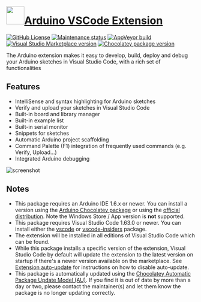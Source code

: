 # [<img src="https://cdn.jsdelivr.net/gh/dgalbraith/chocolatey-packages@37a39ec04193c88886db685779f97edac192b21b/icons/vscode-arduino.png" width="48" height="48" />Arduino VSCode Extension](https://chocolatey.org/packages/vscode-arduino)

[![GitHub License](https://img.shields.io/badge/License-MIT-green.svg)](https://github.com/microsoft/vscode-arduino/blob/main/LICENSE.txt)
[![Maintenance status](https://img.shields.io/badge/maintained%3F-yes-green.svg)](https://github.com/dgalbraith/chocolatey-packages/graphs/commit-activity)
[![AppVeyor build](https://img.shields.io/appveyor/ci/dgalbraith/chocolatey-packages)](https://ci.appveyor.com/project/dgalbraith/chocolatey-packages)
[![Visual Studio Marketplace version](https://img.shields.io/visual-studio-marketplace/v/vsciot-vscode.vscode-arduino?label=Marketplace)](https://marketplace.visualstudio.com/items?itemName=vsciot-vscode.vscode-arduino)
[![Chocolatey package version](https://img.shields.io/chocolatey/v/vscode-arduino?label=Chocolatey)](https://chocolatey.org/packages/vscode-arduino)

The Arduino extension makes it easy to develop, build, deploy and debug your Arduino sketches in Visual Studio Code, with a rich set of functionalities

## Features

* IntelliSense and syntax highlighting for Arduino sketches
* Verify and upload your sketches in Visual Studio Code
* Built-in board and library manager
* Built-in example list
* Built-in serial monitor
* Snippets for sketches
* Automatic Arduino project scaffolding
* Command Palette (F1) integration of frequently used commands (e.g. Verify, Upload...)
* Integrated Arduino debugging

![screenshot](https://cdn.jsdelivr.net/gh/dgalbraith/chocolatey-packages@e40e5a5cd5cb19d59ff6dfc195d74ab6df635b5a/automatic/vscode-arduino/screenshot.png)

## Notes

* This package requires an Arduino IDE 1.6.x or newer.
  You can install a version using the [Arduino Chocolatey package](https://www.chocolatey.org/packages/arduino) or using the [official distribution](https://www.arduino.cc/en/main/software#download). Note the Windows Store / App version is **not** supported.
* This package requires Visual Studio Code 1.63.0 or newer.
  You can install either the [vscode](https://chocolatey.org/packages/vscode) or [vscode-insiders](https://chocolatey.org/packages/vscode-insiders) package.
* The extension will be installed in all editions of Visual Studio Code which can be found.
* While this package installs a specific version of the extension, Visual Studio Code by default will update the extension to the latest version on startup if there's a newer version available on the marketplace.
  See [Extension auto-update](https://code.visualstudio.com/docs/editor/extension-gallery#_extension-autoupdate) for instructions on how to disable auto-update.
* This package is automatically updated using the [Chocolatey Automatic Package Update Model (AU)](https://github.com/majkinetor/au/blob/master/README.md).
  If you find it is out of date by more than a day or two, please contact the maintainer(s) and let them know the package is no longer updating correctly.
